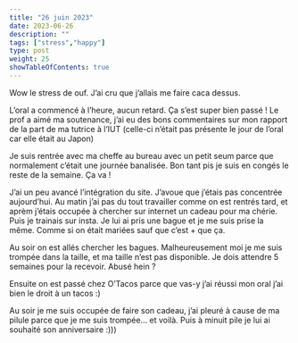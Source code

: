 ```yaml
---
title: "26 juin 2023"
date: 2023-06-26
description: ""
tags: ["stress","happy"]
type: post
weight: 25
showTableOfContents: true
---
```


Wow le stress de ouf. J’ai cru que j’allais me faire caca dessus.

L’oral a commencé à l’heure, aucun retard. Ça s’est super bien passé ! Le prof a aimé ma soutenance, j’ai eu des bons commentaires sur mon rapport de la part de ma tutrice à l’IUT (celle-ci n’était pas présente le jour de l’oral car elle était au Japon)

Je suis rentrée avec ma cheffe au bureau avec un petit seum parce que normalement c’était une journée banalisée. Bon tant pis je suis en congés le reste de la semaine. Ça va !

J’ai un peu avancé l’intégration du site. J’avoue que j’étais pas concentrée aujourd’hui. Au matin j’ai pas du tout travailler comme on est rentrés tard, et aprèm j’étais occupée à chercher sur internet un cadeau pour ma chérie. Puis je trainais sur insta. Je lui ai pris une bague et je me suis prise la même. Comme si on était mariées sauf que c’est + que ça.

Au soir on est allés chercher les bagues. Malheureusement moi je me suis trompée dans la taille, et ma taille n’est pas disponible. Je dois attendre 5 semaines pour la recevoir. Abusé hein ?

Ensuite on est passé chez O’Tacos parce que vas-y j’ai réussi mon oral j’ai bien le droit à un tacos :)

Au soir je me suis occupée de faire son cadeau, j’ai pleuré à cause de ma pilule parce que je me suis trompée… et voilà. Puis à minuit pile je lui ai souhaité son anniversaire :)))